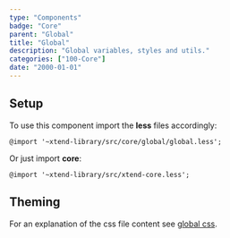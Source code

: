 ```yaml
---
type: "Components"
badge: "Core"
parent: "Global"
title: "Global"
description: "Global variables, styles and utils."
categories: ["100-Core"]
date: "2000-01-01"
---
```


## Setup

To use this component import the **less** files accordingly:

```less
@import '~xtend-library/src/core/global/global.less';
```

Or just import **core**:

```less
@import '~xtend-library/src/xtend-core.less';
```

## Theming

For an explanation of the css file content see [global css](/components/global/css).
